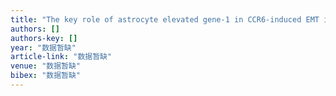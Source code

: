 ```yaml
---
title: "The key role of astrocyte elevated gene-1 in CCR6-induced EMT in cervical cancer"
authors: []
authors-key: []
year: "数据暂缺"
article-link: "数据暂缺"
venue: "数据暂缺"
bibex: "数据暂缺"
---
```

